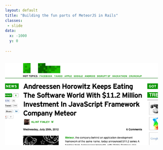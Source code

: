 ```yaml
---
layout: default
title: "Building the fun parts of MeteorJS in Rails"
classes:
 - slide
data:
  x: -1000
  y: 0

---
```

<br>
<img src="/techcrunch.png" style="width:600px">